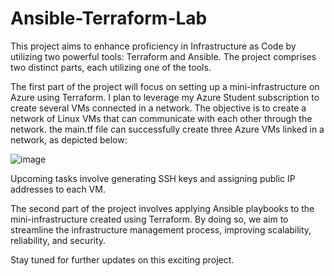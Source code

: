 # Ansible-Terraform-Lab


This project aims to enhance proficiency in Infrastructure as Code by utilizing two powerful tools: Terraform and Ansible. The project comprises two distinct parts, each utilizing one of the tools.

The first part of the project will focus on setting up a mini-infrastructure on Azure using Terraform. I plan to leverage my Azure Student subscription to create several VMs connected in a network. The objective is to create a network of Linux VMs that can communicate with each other through the network. the main.tf file can successfully create three Azure VMs linked in a network, as depicted below:

![image](https://user-images.githubusercontent.com/125826820/228902172-958d8df8-9d17-4bae-87db-f8c93426d7a8.png)


Upcoming tasks involve generating SSH keys and assigning public IP addresses to each VM.

The second part of the project involves applying Ansible playbooks to the mini-infrastructure created using Terraform. By doing so, we aim to streamline the infrastructure management process, improving scalability, reliability, and security.

Stay tuned for further updates on this exciting project.
